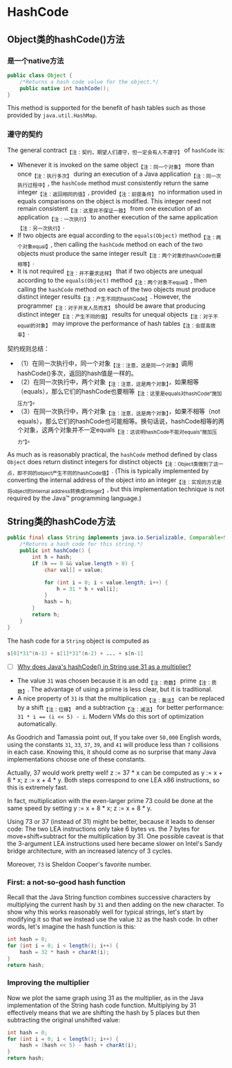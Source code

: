 # HashCode

## Object类的hashCode()方法

### 是一个native方法

```java
public class Object {
    /*Returns a hash code value for the object.*/
    public native int hashCode();
}
```

This method is supported for the benefit of hash tables such as those provided by `java.util.HashMap`.

### 遵守的契约

The general contract<sub>【注：契约，期望人们遵守，但一定会有人不遵守】</sub> of `hashCode` is:

- Whenever it is invoked on the same object<sub>【注：同一个对象】</sub> more than once<sub>【注：执行多次】</sub> during an execution of a Java application<sub>【注：同一次执行过程中】</sub>, the `hashCode` method must consistently return the same integer<sub>【注：返回相同的值】</sub>, provided<sub>【注：前提条件】</sub> no information used in equals comparisons on the object is modified. This integer need not remain consistent<sub>【注：这里并不保证一致】</sub> from one execution of an application<sub>【注：一次执行】</sub> to another execution of the same application<sub>【注：另一次执行】</sub>.
- If two objects are equal according to the `equals(Object)` method<sub>【注：两个对象equal】</sub>, then calling the `hashCode` method on each of the two objects must produce the same integer result<sub>【注：两个对象的hashCode也要相等】</sub>.
- It is not required<sub>【注：并不要求这样】</sub> that if two objects are unequal according to the `equals(Object)` method<sub>【注：两个对象不equal】</sub>, then calling the `hashCode` method on each of the two objects must produce distinct integer results<sub>【注：产生不同的hashCode】</sub>. However, the programmer<sub>【注：对于开发人员而言】</sub> should be aware that producing distinct integer<sub>【注：产生不同的值】</sub> results for unequal objects<sub>【注：对于不equal的对象】</sub> may improve the performance of hash tables<sub>【注：会提高效率】</sub>.

契约规则总结：

- （1）在同一次执行中，同一个对象<sub>【注：注意，这是同一个对象】</sub>调用hashCode()多次，返回的hash值是一样的。
- （2）在同一次执行中，两个对象<sub>【注：注意，这是两个对象】</sub>，如果相等（equals），那么它们的hashCode也要相等<sub>【注：这里是equals对hashCode“施加压力”】</sub>。
- （3）在同一次执行中，两个对象<sub>【注：注意，这是两个对象】</sub>，如果不相等（not equals），那么它们的hashCode也可能相等。换句话说，hashCode相等的两个对象，这两个对象并不一定equals<sub>【注：这说明hashCode不能对equals“施加压力”】</sub>。

As much as is reasonably practical, the `hashCode` method defined by class `Object` does return distinct integers for distinct objects<sub>【注：Object类做到了这一点，即不同的object产生不同的hashCode值】</sub>. (This is typically implemented by converting the internal address of the object into an integer<sub>【注：实现的方式是将object的internal address转换成integer】</sub>, but this implementation technique is not required by the Java™ programming language.)

## String类的hashCode方法

```java
public final class String implements java.io.Serializable, Comparable<String>, CharSequence {
    /*Returns a hash code for this string.*/
    public int hashCode() {
        int h = hash;
        if (h == 0 && value.length > 0) {
            char val[] = value;

            for (int i = 0; i < value.length; i++) {
                h = 31 * h + val[i];
            }
            hash = h;
        }
        return h;
    }
}
```

The hash code for a `String` object is computed as

```java
s[0]*31^(n-1) + s[1]*31^(n-2) + ... + s[n-1]
```

- [ ] [Why does Java's hashCode() in String use 31 as a multiplier?](https://stackoverflow.com/questions/299304/why-does-javas-hashcode-in-string-use-31-as-a-multiplier)

- The value `31` was chosen because it is an odd<sub>【注：奇数】</sub> prime<sub>【注：质数】</sub>. The advantage of using a prime is less clear, but it is traditional.
- A nice property of `31` is that the multiplication<sub>【注：乘法】</sub> can be replaced by a shift<sub>【注：位移】</sub> and a subtraction<sub>【注：减法】</sub> for better performance: `31 * i == (i << 5) - i`. Modern VMs do this sort of optimization automatically.

As Goodrich and Tamassia point out, If you take over `50,000` English words, using the constants `31`, `33`, `37`, `39`, and `41` will produce less than `7` collisions in each case. Knowing this, it should come as no surprise that many Java implementations choose one of these constants.

Actually, 37 would work pretty well! z := 37 * x can be computed as y := x + 8 * x; z := x + 4 * y. Both steps correspond to one LEA x86 instructions, so this is extremely fast.

In fact, multiplication with the even-larger prime 73 could be done at the same speed by setting y := x + 8 * x; z := x + 8 * y.

Using 73 or 37 (instead of 31) might be better, because it leads to denser code: The two LEA instructions only take 6 bytes vs. the 7 bytes for move+shift+subtract for the multiplication by 31. One possible caveat is that the 3-argument LEA instructions used here became slower on Intel's Sandy bridge architecture, with an increased latency of 3 cycles.

Moreover, `73` is Sheldon Cooper's favorite number.

### First: a not-so-good hash function

Recall that the Java String function combines successive characters by multiplying the current hash by `31` and then adding on the new character. To show why this works reasonably well for typical strings, let's start by modifying it so that we instead use the value `32` as the hash code. In other words, let's imagine the hash function is this:

```java
int hash = 0;
for (int i = 0; i < length(); i++) {
    hash = 32 * hash + charAt(i);
}
return hash;
```

### Improving the multiplier

Now we plot the same graph using 31 as the multiplier, as in the Java implementation of the String hash code function. Multiplying by 31 effectively means that we are shifting the hash by 5 places but then subtracting the original unshifted value:

```java
int hash = 0;
for (int i = 0; i < length(); i++) {
    hash = (hash << 5) - hash + charAt(i);
}
return hash;
```


